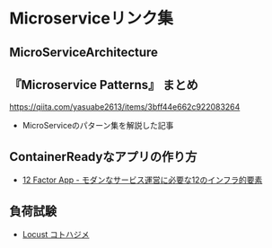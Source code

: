 # Microserviceリンク集

## MicroServiceArchitecture

## 『Microservice Patterns』 まとめ
https://qiita.com/yasuabe2613/items/3bff44e662c922083264

- MicroServiceのパターン集を解説した記事

## ContainerReadyなアプリの作り方
- [12 Factor App - モダンなサービス運営に必要な12のインフラ的要素](https://qiita.com/awakia/items/04135ea89be787be1cfc)

## 負荷試験
- [Locust コトハジメ](https://qiita.com/yamionp/items/17ffcc465272ad83c490)
